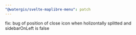 ```yaml
---
"@watergis/svelte-maplibre-menu": patch
---
```


fix: bug of position of close icon when holizontally splitted and sidebarOnLeft is false
